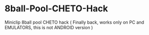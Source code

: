 # 8ball-Pool-CHETO-Hack
Miniclip 8ball pool CHETO hack ( Finally back, works only on PC and EMULATORS, this is not ANDROID version ) 
